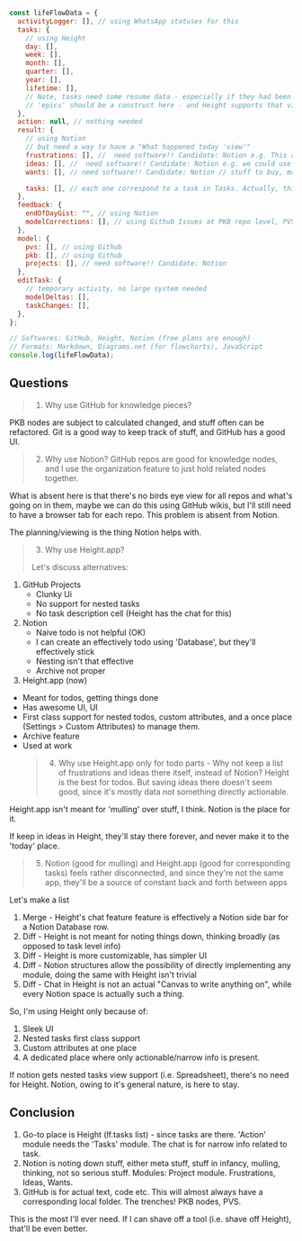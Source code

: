 ```js
const lifeFlowData = {
  activityLogger: [], // using WhatsApp statuses for this
  tasks: {
    // using Height
    day: [],
    week: [],
    month: [],
    quarter: [],
    year: [],
    lifetime: [],
    // Note, tasks need some resume data - especially if they had been blocked, Height's Chat (of task) is the perfect candidate for this
    // 'epics' should be a construct here - and Height supports that via nested tasks. epics are a collection of tasks. e.g. "Build a house" is an epic, and "Buy bricks" is a task in it.
  },
  action: null, // nothing needed
  result: {
    // using Notion
    // but need a way to have a "What happened today 'view'"
    frustrations: [], //  need software!! Candidate: Notion e.g. This appX has an annoying bug
    ideas: [], //  need software!! Candidate: Notion e.g. we could use ML for doing X
    wants: [], // need software!! Candidate: Notion // stuff to buy, make - "Get a table lamp", "Add keyboard shortcuts for controlling home lights"

    tasks: [], // each one correspond to a task in Tasks. Actually, this is just a reference to Tasks, and may not exist on it's own.
  },
  feedback: {
    endOfDayGist: "", // using Notion
    modelCorrections: [], // using Github Issues at PKB repo level, PVS use the general list
  },
  model: {
    pvs: [], // using Github
    pkb: [], // using Github
    projects: [], // need software!! Candidate: Notion
  },
  editTask: {
    // temporary activity, no large system needed
    modelDeltas: [],
    taskChanges: [],
  },
};

// Softwares: GitHub, Height, Notion (free plans are enough)
// Formats: Markdown, Diagrams.net (for flowcharts), JavaScript
console.log(lifeFlowData);
```

## Questions

> 1. Why use GitHub for knowledge pieces?

PKB nodes are subject to calculated changed, and stuff often can be refactored. Git is a good way to keep track of stuff, and GitHub has a good UI.

> 2. Why use Notion?
>    GitHub repos are good for knowledge nodes, and I use the organization feature to just hold related nodes together.

What is absent here is that there's no birds eye view for all repos and what's going on in them, maybe we can do this using GitHub wikis, but I'll still need to have a browser tab for each repo. This problem is absent from Notion.

The planning/viewing is the thing Notion helps with.

> 3. Why use Height.app?
>
> Let's discuss alternatives:

1. GitHub Projects
   - Clunky Ui
   - No support for nested tasks
   - No task description cell (Height has the chat for this)
2. Notion
   - Naive todo is not helpful (OK)
   - I can create an effectively todo using 'Database', but they'll effectively stick
   - Nesting isn't that effective
   - Archive not proper
3. Height.app (now)

- Meant for todos, getting things done
- Has awesome UI, UI
- First class support for nested todos, custom attributes, and a once place (Settings > Custom Attributes) to manage them.
- Archive feature
- Used at work
  > 4. Why use Height.app only for todo parts - Why not keep a list of frustrations and ideas there itself, instead of Notion?
  >    Height is the best for todos. But saving ideas there doesn't seem good, since it's mostly data not something directly actionable.

Height.app isn't meant for 'mulling' over stuff, I think. Notion is the place for it.

If keep in ideas in Height, they'll stay there forever, and never make it to the 'today' place.

> 5. Notion (good for mulling) and Height.app (good for corresponding tasks) feels rather disconnected, and since they're not the same app, they'll be a source of constant back and forth between apps

Let's make a list

1. Merge - Height's chat feature feature is effectively a Notion side bar for a Notion Database row.
2. Diff - Height is not meant for noting things down, thinking broadly (as opposed to task level info)
3. Diff - Height is more customizable, has simpler UI
4. Diff - Notion structures allow the possibility of directly implementing any module, doing the same with Height isn't trivial
5. Diff - Chat in Height is not an actual "Canvas to write anything on", while every Notion space is actually such a thing.

So, I'm using Height only because of:

1. Sleek UI
2. Nested tasks first class support
3. Custom attributes at one place
4. A dedicated place where only actionable/narrow info is present.

If notion gets nested tasks view support (i.e. Spreadsheet), there's no need for Height.
Notion, owing to it's general nature, is here to stay.

## Conclusion

1. Go-to place is Height (lf.tasks list) - since tasks are there. 'Action' module needs the 'Tasks' module. The chat is for narrow info related to task.
2. Notion is noting down stuff, either meta stuff, stuff in infancy, mulling, thinking, not so serious stuff. Modules: Project module. Frustrations, Ideas, Wants.
3. GitHub is for actual text, code etc. This will almost always have a corresponding local folder. The trenches! PKB nodes, PVS.

This is the most I'll ever need. If I can shave off a tool (i.e. shave off Height), that'll be even better.
